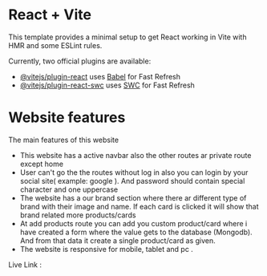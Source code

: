 # React + Vite

This template provides a minimal setup to get React working in Vite with HMR and some ESLint rules.

Currently, two official plugins are available:

- [@vitejs/plugin-react](https://github.com/vitejs/vite-plugin-react/blob/main/packages/plugin-react/README.md) uses [Babel](https://babeljs.io/) for Fast Refresh
- [@vitejs/plugin-react-swc](https://github.com/vitejs/vite-plugin-react-swc) uses [SWC](https://swc.rs/) for Fast Refresh


# Website features 

The main features of this website 


- This website has a active navbar also the other routes ar private route except home
- User can't go the the routes without log in also you can login by your social site( example: google ). And password should contain special character and one uppercase 
- The website has a our brand section where there ar different type of brand with their image and name. If each card is  clicked it will show that brand related more products/cards
- At add products route you can add you custom product/card where i have created a form where the value gets to the database (Mongodb). And from that data it create a single product/card as given.
- The website is responsive for mobile, tablet and pc .



Live Link : 
